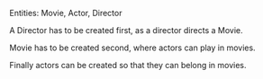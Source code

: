 Entities: Movie, Actor, Director

A Director has to be created first, as a director directs a Movie.

Movie has to be created second, where actors can play in movies.

Finally actors can be created so that they can belong in movies.